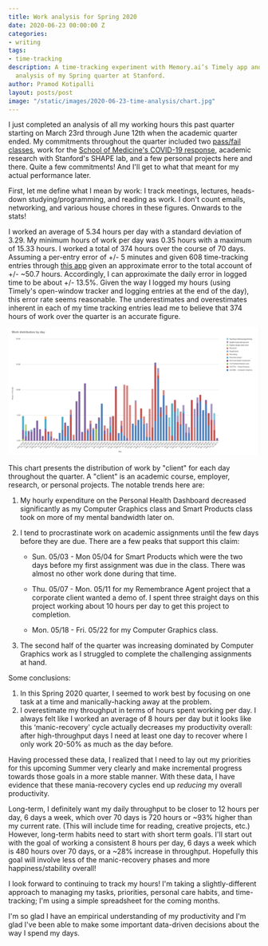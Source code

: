 ```yaml
---
title: Work analysis for Spring 2020
date: 2020-06-23 00:00:00 Z
categories:
- writing
tags:
- time-tracking
description: A time-tracking experiment with Memory.ai’s Timely app and a post-hoc
  analysis of my Spring quarter at Stanford.
author: Pramod Kotipalli
layout: posts/post
image: "/static/images/2020-06-23-time-analysis/chart.jpg"
---
```


I just completed an analysis of all my working hours this past quarter starting on March 23rd through June 12th when the academic quarter ended. My commitments throughout the quarter included two [pass/fail classes](https://www.stanforddaily.com/2020/03/26/spring-classes-to-be-graded-on-satisfactory-no-credit-scale-faculty-senate-decides/), work for the [School of Medicine's COVID-19 response](https://innovations.stanford.edu/wearables), academic research with Stanford's SHAPE lab, and a few personal projects here and there. Quite a few commitments! And I'll get to what that meant for my actual performance later.

First, let me define what I mean by work: I track meetings, lectures, heads-down studying/programming, and reading as work. I don't count emails, networking, and various house chores in these figures. Onwards to the stats!

I worked an average of 5.34 hours per day with a standard deviation of 3.29. My minimum hours of work per day was 0.35 hours with a maximum of 15.33 hours. I worked a total of 374 hours over the course of 70 days. Assuming a per-entry error of +/- 5 minutes and given 608 time-tracking entries through [this app](https://memory.ai/timely/features/automatic-time-tracking) given an approximate error to the total account of +/- ~50.7 hours. Accordingly, I can approximate the daily error in logged time to be about +/- 13.5%. Given the way I logged my hours (using Timely's open-window tracker and logging entries at the end of the day), this error rate seems reasonable. The underestimates and overestimates inherent in each of my time tracking entries lead me to believe that 374 hours of work over the quarter is an accurate figure.

![Work distribution by day](/static/images/2020-06-23-time-analysis/chart.jpg)


This chart presents the distribution of work by "client" for each day throughout the quarter. A "client" is an academic course, employer, research, or personal projects. The notable trends here are:
  1. My hourly expenditure on the Personal Health Dashboard decreased significantly as my Computer Graphics class and Smart Products class took on more of my mental bandwidth later on.
  2. I tend to procrastinate work on academic assignments until the few days before they are due. There are a few peaks that support this claim:

      * Sun. 05/03 - Mon 05/04 for Smart Products which were the two days before my first assignment was due in the class. There was almost no other work done during that time.

      * Thu. 05/07 - Mon. 05/11 for my Remembrance Agent project that a corporate client wanted a demo of. I spent three straight days on this project working about 10 hours per day to get this project to completion.

      * Mon. 05/18 - Fri. 05/22 for my Computer Graphics class.
  3. The second half of the quarter was increasing dominated by Computer Graphics work as I struggled to complete the challenging assignments at hand.

Some conclusions:
  1. In this Spring 2020 quarter, I seemed to work best by focusing on one task at a time and manically-hacking away at the problem.
  2. I overestimate my throughput in terms of hours spent working per day. I always felt like I worked an average of 8 hours per day but it looks like this ‘manic-recovery' cycle actually decreases my productivity overall: after high-throughput days I need at least one day to recover where I only work 20-50% as much as the day before.

Having processed these data, I realized that I need to lay out my priorities for this upcoming Summer very clearly and make incremental progress towards those goals in a more stable manner. With these data, I have evidence that these mania-recovery cycles end up _reducing_ my overall productivity.

Long-term, I definitely want my daily throughput to be closer to 12 hours per day, 6 days a week, which over 70 days is 720 hours or ~93% higher than my current rate. (This will include time for reading, creative projects, etc.) However, long-term habits need to start with short term goals. I'll start out with the goal of working a consistent 8 hours per day, 6 days a week which is 480 hours over 70 days, or a ~28% increase in throughput. Hopefully this goal will involve less of the manic-recovery phases and more happiness/stability overall!

I look forward to continuing to track my hours! I'm taking a slightly-different approach to managing my tasks, priorities, personal care habits, and time-tracking; I'm using a simple spreadsheet for the coming months.

I'm so glad I have an empirical understanding of my productivity and I'm glad I've been able to make some important data-driven decisions about the way I spend my days.
